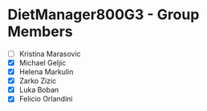 # DietManager800G3 - Group Members

- [ ] Kristina Marasovic
- [x] Michael Geljic
- [x] Helena Markulin
- [x] Zarko Zizic
- [x] Luka Boban
- [x] Felicio Orlandini
